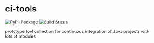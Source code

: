# ci-tools

[![PyPi-Package](https://badge.fury.io/py/citools.png)](https://badge.fury.io/py/citools.png) [![Build Status](https://travis-ci.org/wuan/ci-tools.svg)](https://travis-ci.org/wuan/ci-tools)

prototype tool collection for continuous integration of Java projects with lots of modules
